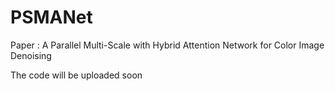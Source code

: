 # PSMANet
<p stype="color:blue; font-weight:bold">Paper : A Parallel Multi-Scale with Hybrid Attention Network for Color Image Denoising</p>
<p>The code will be uploaded soon</p>
